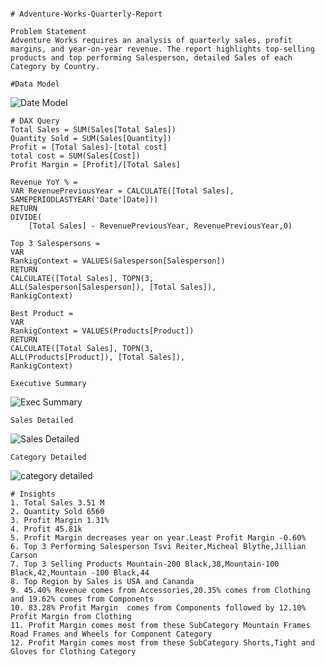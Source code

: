 ```

# Adventure-Works-Quarterly-Report
```

```
Problem Statement
Adventure Works requires an analysis of quarterly sales, profit margins, and year-on-year revenue. The report highlights top-selling products and top performing Salesperson, detailed Sales of each Category by Country.
```

```
#Data Model
```
![Date Model](https://github.com/user-attachments/assets/66ded848-650a-4896-a314-bc61d64e909c)



```
# DAX Query
Total Sales = SUM(Sales[Total Sales])
Quantity Sold = SUM(Sales[Quantity])
Profit = [Total Sales]-[total cost]
total cost = SUM(Sales[Cost])
Profit Margin = [Profit]/[Total Sales]

Revenue YoY % = 
VAR RevenuePreviousYear = CALCULATE([Total Sales], SAMEPERIODLASTYEAR('Date'[Date]))
RETURN
DIVIDE(
    [Total Sales] - RevenuePreviousYear, RevenuePreviousYear,0)

Top 3 Salespersons = 
VAR 
RankigContext = VALUES(Salesperson[Salesperson])
RETURN 
CALCULATE([Total Sales], TOPN(3,
ALL(Salesperson[Salesperson]), [Total Sales]),
RankigContext)

Best Product = 
VAR 
RankigContext = VALUES(Products[Product])
RETURN 
CALCULATE([Total Sales], TOPN(3,
ALL(Products[Product]), [Total Sales]),
RankigContext)
```

```
Executive Summary
```

![Exec Summary](https://github.com/user-attachments/assets/f5324a70-b1fb-4618-877d-f06273a81aa0)

```
Sales Detailed
```
![Sales Detailed](https://github.com/user-attachments/assets/54914822-6d60-4fea-a9ae-3dcffb4a94fb)

```
Category Detailed
```
![category detailed](https://github.com/user-attachments/assets/8210738c-0738-472a-823f-18ba79ce138b)


```
# Insights
1. Total Sales 3.51 M
2. Quantity Sold 6560
3. Profit Margin 1.31%
4. Profit 45.81k
5. Profit Margin decreases year on year.Least Profit Margin -0.60%
6. Top 3 Performing Salesperson Tsvi Reiter,Micheal Blythe,Jillian Carson
7. Top 3 Selling Products Mountain-200 Black,38,Mountain-100 Black,42,Mountain -100 Black,44
8. Top Region by Sales is USA and Cananda
9. 45.40% Revenue comes from Accessories,20.35% comes from Clothing and 19.62% comes from Components
10. 83.28% Profit Margin  comes from Components followed by 12.10% Profit Margin from Clothing
11. Profit Margin comes most from these SubCategory Mountain Frames Road Frames and Wheels for Component Category
12. Profit Margin comes most from these SubCategory Shorts,Tight and Gloves for Clothing Category   
```
